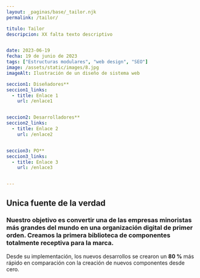 ```yaml
---
layout: _paginas/base/_tailor.njk
permalink: /tailor/

titulo: Tailor
descripcion: XX falta texto descriptivo


date: 2023-06-19
fecha: 19 de junio de 2023
tags: ["Estructuras modulares", "web design", "SEO"]
image: /assets/static/images/8.jpg
imageAlt: Ilustración de un diseño de sistema web

seccion1: Diseñadores**
seccion1_links:
  - title: Enlace 1
    url: /enlace1


seccion2: Desarrolladores**
seccion2_links:
  - title: Enlace 2
    url: /enlace2


seccion3: PO**
seccion3_links:
  - title: Enlace 3
    url: /enlace3


---
```


## Unica fuente de la verdad


### Nuestro objetivo es convertir una de las empresas minoristas más grandes del mundo en una organización digital de primer orden. Creamos la primera biblioteca de componentes totalmente receptiva para la marca.


Desde su implementación, los nuevos desarrollos se crearon un **80 %** más rápido en comparación con la creación de nuevos componentes desde cero.
